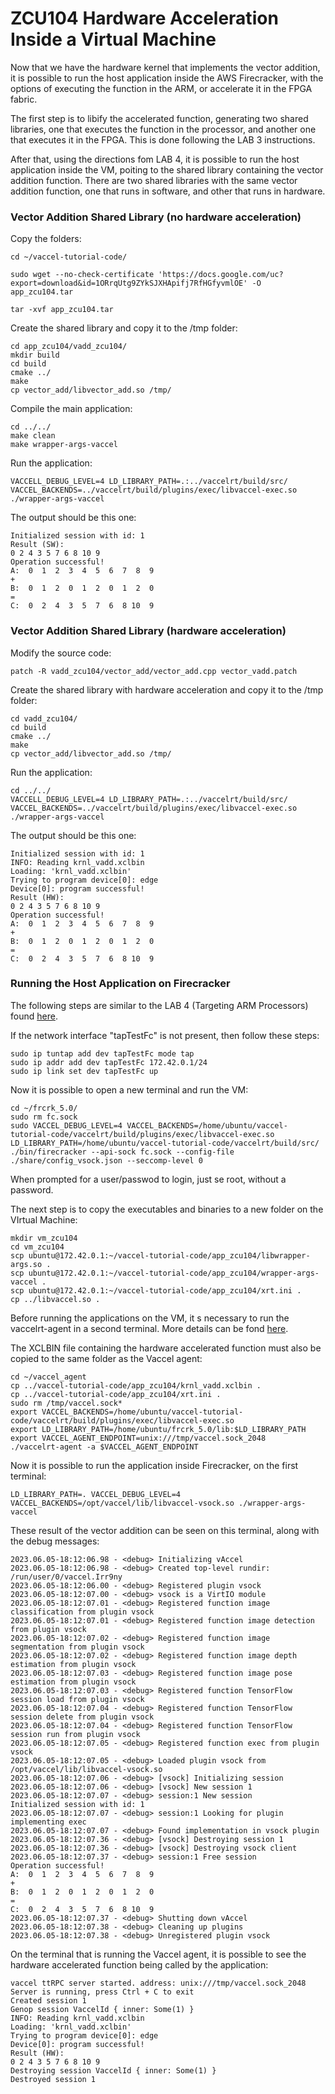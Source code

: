 # **ZCU104 Hardware Acceleration Inside a Virtual Machine** 


Now that we have the hardware kernel that implements the vector addition, it is possible to run the host application inside the AWS Firecracker, with the options of executing the function in the ARM, or accelerate it in the FPGA fabric.

The first step is to libify the accelerated function, generating two shared libraries, one that executes the function in the processor, and another one that executes it in the FPGA. This is done following the LAB 3 instructions. 

After that, using the directions fom LAB 4, it is possible to run the host application inside the VM, poiting to the shared library containing the vector addition function. There are two shared libraries with the same vector addition function, one that runs in software, and other that runs in hardware.




### Vector  Addition Shared Library (no hardware acceleration) 

Copy the folders:



```
cd ~/vaccel-tutorial-code/

sudo wget --no-check-certificate 'https://docs.google.com/uc?export=download&id=1ORrqUtg9ZYkSJXHApifj7RfHGfyvmlOE' -O app_zcu104.tar

tar -xvf app_zcu104.tar 
```

Create the shared library and copy it to the /tmp folder:

```
cd app_zcu104/vadd_zcu104/
mkdir build 
cd build
cmake ../
make
cp vector_add/libvector_add.so /tmp/
```

Compile the main application:
```
cd ../../
make clean
make wrapper-args-vaccel
```


Run the application:
```
VACCELL_DEBUG_LEVEL=4 LD_LIBRARY_PATH=.:../vaccelrt/build/src/ VACCEL_BACKENDS=../vaccelrt/build/plugins/exec/libvaccel-exec.so ./wrapper-args-vaccel
```

The output should be this one:


```
Initialized session with id: 1
Result (SW): 
0 2 4 3 5 7 6 8 10 9 
Operation successful!
A:  0  1  2  3  4  5  6  7  8  9 
+
B:  0  1  2  0  1  2  0  1  2  0 
=
C:  0  2  4  3  5  7  6  8 10  9
```



### Vector  Addition Shared Library (hardware acceleration) 


Modify the source code:

```
patch -R vadd_zcu104/vector_add/vector_add.cpp vector_vadd.patch
```

Create the shared library with hardware acceleration and copy it to the /tmp folder:

```
cd vadd_zcu104/
cd build
cmake ../
make
cp vector_add/libvector_add.so /tmp/
```


Run the application:
```
cd ../../
VACCELL_DEBUG_LEVEL=4 LD_LIBRARY_PATH=.:../vaccelrt/build/src/ VACCEL_BACKENDS=../vaccelrt/build/plugins/exec/libvaccel-exec.so ./wrapper-args-vaccel
```

The output should be this one:


```
Initialized session with id: 1
INFO: Reading krnl_vadd.xclbin
Loading: 'krnl_vadd.xclbin'
Trying to program device[0]: edge
Device[0]: program successful!
Result (HW): 
0 2 4 3 5 7 6 8 10 9 
Operation successful!
A:  0  1  2  3  4  5  6  7  8  9 
+
B:  0  1  2  0  1  2  0  1  2  0 
=
C:  0  2  4  3  5  7  6  8 10  9

```




### Running the Host Application on Firecracker

The following steps are similar to the LAB 4 (Targeting ARM Processors) found [here](https://github.com/ELHorta/HW-Accel-APP-VM/tree/main/vaccel_install#lab-4-targeting-arm-processors).

If the network interface "tapTestFc" is not present, then follow these steps:

```
sudo ip tuntap add dev tapTestFc mode tap 
sudo ip addr add dev tapTestFc 172.42.0.1/24 
sudo ip link set dev tapTestFc up
```
 
Now it is possible to open a new terminal and run the VM:
```
cd ~/frcrk_5.0/
sudo rm fc.sock 
sudo VACCEL_DEBUG_LEVEL=4 VACCEL_BACKENDS=/home/ubuntu/vaccel-tutorial-code/vaccelrt/build/plugins/exec/libvaccel-exec.so LD_LIBRARY_PATH=/home/ubuntu/vaccel-tutorial-code/vaccelrt/build/src/ ./bin/firecracker --api-sock fc.sock --config-file ./share/config_vsock.json --seccomp-level 0
```

When prompted for a user/passwod to login, just se root, without a password. 

The next step is to copy the executables and binaries to a new folder on the VIrtual Machine:
```
mkdir vm_zcu104
cd vm_zcu104
scp ubuntu@172.42.0.1:~/vaccel-tutorial-code/app_zcu104/libwrapper-args.so .
scp ubuntu@172.42.0.1:~/vaccel-tutorial-code/app_zcu104/wrapper-args-vaccel .
scp ubuntu@172.42.0.1:~/vaccel-tutorial-code/app_zcu104/xrt.ini .
cp ../libvaccel.so .
```

Before running the applications on the VM, it s necessary to run the vaccelrt-agent in a second terminal. More details can be fond [here](https://docs.vaccel.org/vm-example/#running-the-vaccelrt-agent).

The XCLBIN file containing the hardware accelerated function must also be copied to the same folder as the Vaccel agent:
```
cd ~/vaccel_agent
cp ../vaccel-tutorial-code/app_zcu104/krnl_vadd.xclbin .
cp ../vaccel-tutorial-code/app_zcu104/xrt.ini .
sudo rm /tmp/vaccel.sock*
export VACCEL_BACKENDS=/home/ubuntu/vaccel-tutorial-code/vaccelrt/build/plugins/exec/libvaccel-exec.so
export LD_LIBRARY_PATH=/home/ubuntu/frcrk_5.0/lib:$LD_LIBRARY_PATH
export VACCEL_AGENT_ENDPOINT=unix:///tmp/vaccel.sock_2048
./vaccelrt-agent -a $VACCEL_AGENT_ENDPOINT
```

Now it is possible to run the application inside Firecracker, on the first terminal:
```
LD_LIBRARY_PATH=. VACCEL_DEBUG_LEVEL=4 VACCEL_BACKENDS=/opt/vaccel/lib/libvaccel-vsock.so ./wrapper-args-vaccel
```

These result of the vector addition can be seen on this terminal, along with the debug messages:
```
2023.06.05-18:12:06.98 - <debug> Initializing vAccel
2023.06.05-18:12:06.98 - <debug> Created top-level rundir: /run/user/0/vaccel.Irr9ny
2023.06.05-18:12:06.00 - <debug> Registered plugin vsock
2023.06.05-18:12:07.00 - <debug> vsock is a VirtIO module
2023.06.05-18:12:07.01 - <debug> Registered function image classification from plugin vsock
2023.06.05-18:12:07.01 - <debug> Registered function image detection from plugin vsock
2023.06.05-18:12:07.02 - <debug> Registered function image segmentation from plugin vsock
2023.06.05-18:12:07.02 - <debug> Registered function image depth estimation from plugin vsock
2023.06.05-18:12:07.03 - <debug> Registered function image pose estimation from plugin vsock
2023.06.05-18:12:07.03 - <debug> Registered function TensorFlow session load from plugin vsock
2023.06.05-18:12:07.04 - <debug> Registered function TensorFlow session delete from plugin vsock
2023.06.05-18:12:07.04 - <debug> Registered function TensorFlow session run from plugin vsock
2023.06.05-18:12:07.05 - <debug> Registered function exec from plugin vsock
2023.06.05-18:12:07.05 - <debug> Loaded plugin vsock from /opt/vaccel/lib/libvaccel-vsock.so
2023.06.05-18:12:07.06 - <debug> [vsock] Initializing session
2023.06.05-18:12:07.06 - <debug> [vsock] New session 1
2023.06.05-18:12:07.07 - <debug> session:1 New session
Initialized session with id: 1
2023.06.05-18:12:07.07 - <debug> session:1 Looking for plugin implementing exec
2023.06.05-18:12:07.07 - <debug> Found implementation in vsock plugin
2023.06.05-18:12:07.36 - <debug> [vsock] Destroying session 1
2023.06.05-18:12:07.36 - <debug> [vsock] Destroying vsock client
2023.06.05-18:12:07.37 - <debug> session:1 Free session
Operation successful!
A:  0  1  2  3  4  5  6  7  8  9 
+
B:  0  1  2  0  1  2  0  1  2  0 
=
C:  0  2  4  3  5  7  6  8 10  9 
2023.06.05-18:12:07.37 - <debug> Shutting down vAccel
2023.06.05-18:12:07.38 - <debug> Cleaning up plugins
2023.06.05-18:12:07.38 - <debug> Unregistered plugin vsock
```

On the terminal that is running the Vaccel agent, it is possible to see the hardware accelerated function being called by the application:
```
vaccel ttRPC server started. address: unix:///tmp/vaccel.sock_2048
Server is running, press Ctrl + C to exit
Created session 1
Genop session VaccelId { inner: Some(1) }
INFO: Reading krnl_vadd.xclbin
Loading: 'krnl_vadd.xclbin'
Trying to program device[0]: edge
Device[0]: program successful!
Result (HW): 
0 2 4 3 5 7 6 8 10 9 
Destroying session VaccelId { inner: Some(1) }
Destroyed session 1
```







